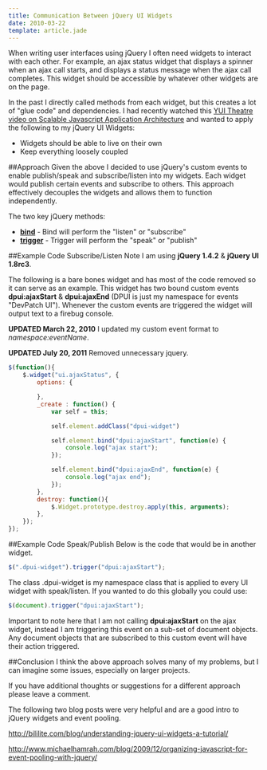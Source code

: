 ```yaml
---
title: Communication Between jQuery UI Widgets
date: 2010-03-22
template: article.jade
---
```


When writing user interfaces using jQuery I often need widgets to interact with each other. For example, an ajax status widget that displays a spinner when an ajax call starts, and displays a status message when the ajax call completes. This widget should be accessible by whatever other widgets are on the page.

In the past I directly called methods from each widget, but this creates a lot of "glue code" and dependencies.  I had recently watched this <a href="http://developer.yahoo.com/yui/theater/video.php?v=zakas-architecture">YUI Theatre video on Scalable Javascript Application Architecture</a> and wanted to apply the following to my jQuery UI Widgets:

<span class="more"></span>

* Widgets should be able to live on their own
* Keep everything loosely coupled


##Approach
Given the above I decided to use jQuery's custom events to enable publish/speak and subscribe/listen into my widgets. Each widget would publish certain events and subscribe to others. This approach effectively decouples the widgets and allows them to function independently.

The two key jQuery methods:

* <strong><a href="http://api.jquery.com/bind/">bind</a></strong> - Bind will perform the "listen" or "subscribe"
* <strong><a href="http://api.jquery.com/trigger/">trigger</a></strong> - Trigger will perform the "speak" or "publish"

##Example Code Subscribe/Listen
Note I am using <strong>jQuery 1.4.2</strong> & <strong>jQuery UI 1.8rc3</strong>.

The following is a bare bones widget and has most of the code removed so it can serve as an example. This widget has two bound custom events <strong>dpui:ajaxStart</strong> & <strong>dpui:ajaxEnd</strong> (DPUI is just my namespace for events "DevPatch UI"). Whenever the custom events are triggered the widget will output text to a firebug console.

<strong>UPDATED March 22, 2010</strong>
I updated my custom event format to <em>namespace:eventName</em>.

<strong>UPDATED July 20, 2011</strong>
Removed unnecessary jquery.

```javascript
$(function(){
    $.widget("ui.ajaxStatus", {
        options: {

        },
        _create : function() {
            var self = this;

            self.element.addClass("dpui-widget")

            self.element.bind("dpui:ajaxStart", function(e) {
                console.log("ajax start");
            });

            self.element.bind("dpui:ajaxEnd", function(e) {
                console.log("ajax end");
            });
        },
        destroy: function(){
            $.Widget.prototype.destroy.apply(this, arguments);
        },
    });
});
```

##Example Code Speak/Publish
Below is the code that would be in another widget.

```javascript
$(".dpui-widget").trigger("dpui:ajaxStart");
```

The class .dpui-widget is my namespace class that is applied to every UI widget with speak/listen. If you wanted to do this globally you could use:
```javascript
$(document).trigger("dpui:ajaxStart");
```

Important to note here that I am not calling <strong>dpui:ajaxStart</strong> on the ajax widget, instead I am triggering this event on a sub-set of document objects. Any document objects that are subscribed to this custom event will have their action triggered.


##Conclusion
I think the above approach solves many of my problems, but I can imagine some issues, especially on larger projects.

If you have additional thoughts or suggestions for a different approach please leave a comment.

The following two blog posts were very helpful and are a good intro to jQuery widgets and event pooling.

<a href="http://bililite.com/blog/understanding-jquery-ui-widgets-a-tutorial/">http://bililite.com/blog/understanding-jquery-ui-widgets-a-tutorial/</a>

<a href="http://www.michaelhamrah.com/blog/2009/12/organizing-javascript-for-event-pooling-with-jquery/">http://www.michaelhamrah.com/blog/2009/12/organizing-javascript-for-event-pooling-with-jquery/</a>


